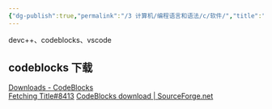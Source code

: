 ```yaml
---
{"dg-publish":true,"permalink":"/3 计算机/编程语言和语法/c/软件/","title":"软件"}
---
```



devc++、codeblocks、vscode
## codeblocks 下载
[Downloads - CodeBlocks](https://www.codeblocks.org/downloads/)  
[Fetching Title#8413](https://www.codeblocks.org/downloads/binaries/)
[CodeBlocks download | SourceForge.net](https://sourceforge.net/projects/codeblocks/)
